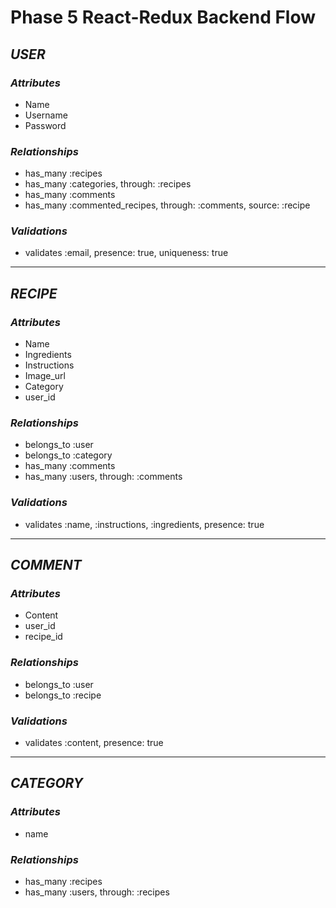 # Phase 5 React-Redux Backend Flow

## _USER_
### *Attributes*
  - Name 
  - Username
  - Password
### *Relationships*
  - has_many :recipes
  - has_many :categories, through: :recipes
  - has_many :comments
  - has_many :commented_recipes, through: :comments, source: :recipe
### *Validations*
  - validates :email, presence: true, uniqueness: true
-----------------------------------------------------

## _RECIPE_
### *Attributes*
  - Name
  - Ingredients
  - Instructions
  - Image_url
  - Category 
  - user_id
### *Relationships*
  - belongs_to :user 
  - belongs_to :category
  - has_many :comments
  - has_many :users, through: :comments 
### *Validations*  
  - validates :name, :instructions, :ingredients, presence: true
-----------------------------------------------------

## _COMMENT_ 
### *Attributes*
  - Content
  - user_id
  - recipe_id
### *Relationships*
  - belongs_to :user
  - belongs_to :recipe 
### *Validations* 
  - validates :content, presence: true 
-----------------------------------------------------

## _CATEGORY_
### *Attributes*
  - name
### *Relationships*
  - has_many :recipes
  - has_many :users, through: :recipes